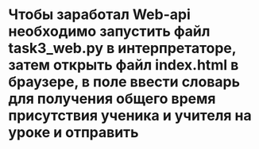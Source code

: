 # Чтобы заработал Web-api необходимо запустить файл task3_web.py в интерпретаторе, затем открыть файл index.html в браузере, в поле ввести словарь для получения общего время присутствия ученика и учителя на уроке и отправить
